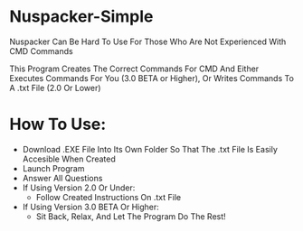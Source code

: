# Nuspacker-Simple

Nuspacker Can Be Hard To Use For Those Who Are Not Experienced With CMD Commands

This Program Creates The Correct Commands For CMD And Either Executes Commands For You (3.0 BETA or Higher), Or Writes Commands To A .txt File (2.0 Or Lower)



# How To Use:

- Download .EXE File Into Its Own Folder So That The .txt File Is Easily Accesible When Created
- Launch Program
- Answer All Questions
- If Using Version 2.0 Or Under:
    - Follow Created Instructions On .txt File
- If Using Version 3.0 BETA Or Higher:
    - Sit Back, Relax, And Let The Program Do The Rest! 
